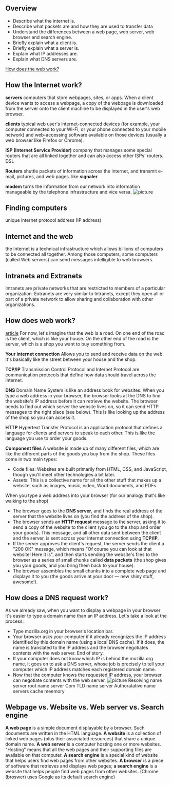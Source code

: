 Overview
---
- Describe what the internet is.
- Describe what packets are and how they are used to transfer data
- Understand the differences between a web page, web server, web browser and search engine.
- Briefly explain what a client is.
- Briefly explain what a server is.
- Explain what IP addresses are.
- Explain what DNS servers are.

[How does the web work?](https://www.theodinproject.com/lessons/foundations-how-does-the-web-work)

How the Internet work?
---
**servers**
computers that store webpages, sites, or apps. When a client device wants to access a webpage, a copy of the webpage is downloaded from the server onto the client machine to be displayed in the user's web browser.

**clients**
typical web user's internet-connected devices (for example, your computer connected to your Wi-Fi, or your phone connected to your mobile network) and web-accessing software available on those devices (usually a web browser like Firefox or Chrome).

**ISP (Internet Service Provider)**
company that manages some special routers that are all linked together and can also access other ISPs' routers.
DSL
 
**Routers** 
shuttle packets of information across the internet, and transmit e-mail, pictures, and web pages.
like **signaler**

**modem**
turns the information from our network into information manageable by the telephone infrastructure and vice versa.
![picture](https://developer.mozilla.org/en-US/docs/Learn/Common_questions/Web_mechanics/How_does_the_Internet_work/internet-schema-7.png)

Finding computers
---
unique internet protocol address (IP address)

Internet and the web
---
the Internet is a technical infrastructure which allows billions of computers to be connected all together.
Among those computers, some computers (called Web servers) can send messages intelligible to web browsers.

Intranets and Extranets
---
Intranets are private networks that are restricted to members of a particular organization.
Extranets are very similar to Intranets, except they open all or part of a private network to allow sharing and collaboration with other organizations. 

How does web work?
---
[article](https://developer.mozilla.org/en-US/docs/Learn/Getting_started_with_the_web/How_the_Web_works)
For now, let's imagine that the web is a road. On one end of the road is the client, which is like your house. On the other end of the road is the server, which is a shop you want to buy something from.

**Your internet connection**
Allows you to send and receive data on the web. It's basically like the street between your house and the shop.

**TCP/IP**
Transmission Control Protocol and Internet Protocol are communication protocols that define how data should travel across the internet. 

**DNS**
Domain Name System is like an address book for websites. When you type a web address in your browser, the browser looks at the DNS to find the website's IP address before it can retrieve the website. The browser needs to find out which server the website lives on, so it can send HTTP messages to the right place (see below). This is like looking up the address of the shop so you can access it.

**HTTP**
Hypertext Transfer Protocol is an application protocol that defines a language for clients and servers to speak to each other. This is like the language you use to order your goods.

**Component files** 
A website is made up of many different files, which are like the different parts of the goods you buy from the shop. These files come in two main types:
- Code files: Websites are built primarily from HTML, CSS, and JavaScript, though you'll meet other technologies a bit later.
- Assets: This is a collective name for all the other stuff that makes up a website, such as images, music, video, Word documents, and PDFs.    
  


When you type a web address into your browser (for our analogy that's like walking to the shop)
- The browser goes to the **DNS server**, and finds the real address of the server that the website lives on (you find the address of the shop).
- The browser sends an **HTTP request** message to the server, asking it to send a copy of the website to the client (you go to the shop and order your goods). This message, and all other data sent between the client and the server, is sent across your internet connection using **TCP/IP**.
- If the server approves the client's request, the server sends the client a "200 OK" message, which means "Of course you can look at that website! Here it is", and then starts sending the website's files to the browser as a series of small chunks called **data packets** (the shop gives you your goods, and you bring them back to your house).
- The browser assembles the small chunks into a complete web page and displays it to you (the goods arrive at your door — new shiny stuff, awesome!).

How does a DNS request work?
---
As we already saw, when you want to display a webpage in your browser it's easier to type a domain name than an IP address. Let's take a look at the process:

- Type mozilla.org in your browser's location bar.
- Your browser asks your computer if it already recognizes the IP address identified by this domain name (using a local DNS cache). If it does, the name is translated to the IP address and the browser negotiates contents with the web server. End of story.
- If your computer does not know which IP is behind the mozilla.org name, it goes on to ask a DNS server, whose job is precisely to tell your computer which IP address matches each registered domain name.
- Now that the computer knows the requested IP address, your browser can negotiate contents with the web server.
![picture](https://developer.mozilla.org/en-US/docs/Learn/Common_questions/Web_mechanics/What_is_a_domain_name/2014-10-dns-request2.png)
Resolving name server
root name server
Com TLD name server
Authoratative name servers
cache
meemory

Webpage vs. Website vs. Web server vs. Search engine
---
**A web page** is a simple document displayable by a browser. Such documents are written in the HTML language. 
**A website** is a collection of linked web pages (plus their associated resources) that share a unique domain name.
**A web server** is a computer hosting one or more websites. "Hosting" means that all the web pages and their supporting files are available on that computer. 
**A search engine** is a special kind of website that helps users find web pages from other websites.
**A browser** is a piece of software that retrieves and displays web pages; **a search engine** is a website that helps people find web pages from other websites. (Chrome (broswer) uses Google as its default search engine)


